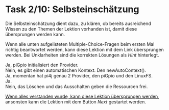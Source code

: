 # Task 2/10: Selbsteinschätzung

Die Selbsteinschätzung dient dazu, zu klären, ob bereits ausreichend Wissen zu den Themen der Lektion vorhanden ist, damit diese übersprungen werden kann.

Wenn alle unten aufgelisteten Multiple-Choice-Fragen beim ersten Mal richtig beantwortet werden, kann diese Lektion mit dem Link übersprungen werden. Bei Unklarheiten sind die korrekten Lösungen als *Hint* hinterlegt.

<div class="hint">
Ja, piGpio initialisiert den Provider.
</div>
<div class="hint">
Nein, es gibt einen automatischen Kontext. Den newAutoContext().
</div>
<div class="hint">
Ja, momentan hat pi4j genau 2 Provider, den piGpio und den LinuxFS.
</div>
<div class="hint">
Ja.
</div>
<div class="hint">
Nein, das Löschen und das Ausschalten geben die Ressourcen frei.
</div>


[Wenn alles verstanden wurde, kann diese Lektion übersprungen werden](course://Tutorial/ModelViewController/Übersicht/src/Main.java),
ansonsten kann die Lektion mit dem Button *Next* gestartet werden.